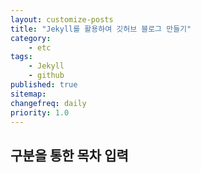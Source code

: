 ```yaml
---
layout: customize-posts
title: "Jekyll를 활용하여 깃허브 블로그 만들기"
category:
    - etc
tags:
    - Jekyll
    - github
published: true
sitemap:
changefreq: daily
priority: 1.0
---
```


## 구분을 통한 목차 입력
